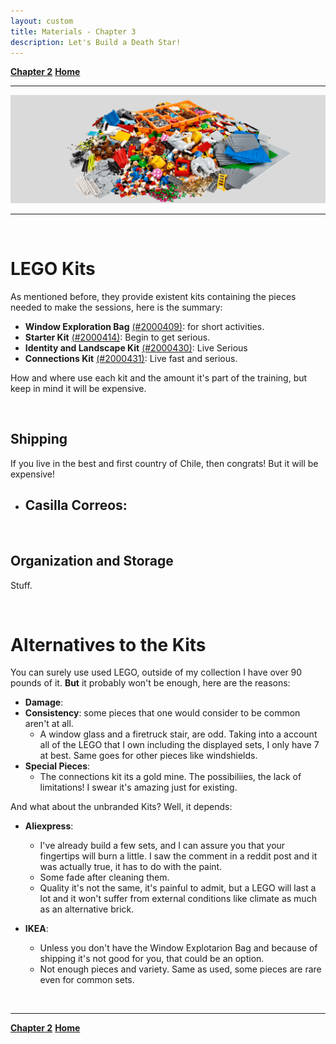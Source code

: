 ```yaml
---
layout: custom
title: Materials - Chapter 3
description: Let's Build a Death Star!
---
```


<div class="nav-buttons">
  <a href="/pages/lsp-chapter-2" class="custom-button right"><strong>Chapter 2</strong></a>
  <a href="/pages/lsp" class="custom-button left"><strong>Home</strong></a>
</div>

---

<img class="myImg" src="../images/lsp/header-lego-identity-and-landscape-kit.png" alt="header-lego-identity-and-landscape-kit" style="cursor: pointer;">

---

<br>

# LEGO Kits

As mentioned before, they provide existent kits containing the pieces needed to make the sessions, here is the summary:

- **<span class="hover-image-trigger" data-image="../images/lsp/product-window-exploration-bag.png">Window Exploration Bag</span>** [(#2000409)](https://www.lego.com/en-us/product/window-exploration-bag-2000409): for short activities.
- **<span class="hover-image-trigger" data-image="../images/lsp/product-starter-kit.png">Starter Kit</span>** [(#2000414)](https://www.lego.com/es-us/product/starter-kit-2000414): Begin to get serious.
- **<span class="hover-image-trigger" data-image="../images/lsp/product-identity-and-landscape-kit.png">Identity and Landscape Kit</span>** [(#2000430)](https://www.lego.com/en-us/product/identity-and-landscape-kit-2000430): Live Serious
- **<span class="hover-image-trigger" data-image="../images/lsp/product-connections-kit.png">Connections Kit</span>** [(#2000431)](https://www.lego.com/en-us/product/connections-kit-2000431): Live fast and serious.

How and where use each kit and the amount it's part of the training, but keep in mind it will be expensive.

<br>

## Shipping

If you live in the best and first country of Chile, then congrats! But it will be expensive!


- Casilla Correos:
  - 

<br>

## Organization and Storage

Stuff.


<br>

# Alternatives to the Kits

You can surely use used LEGO, outside of my collection I have over 90 pounds of it. **But** it probably won't be enough, here are the reasons:

- **Damage**:
- **Consistency**: some pieces that one would consider to be common aren't at all.
  - A window glass and a firetruck stair, are odd. Taking into a account all of the LEGO that I own including the displayed sets, I only have 7 at best. Same goes for other pieces like windshields. 
- **Special Pieces**:
  - The connections kit its a gold mine. The possibiliies, the lack of limitations! I swear it's amazing just for existing.

And what about the unbranded Kits? Well, it depends:

- **Aliexpress**:
  - I've already build a few sets, and I can assure you that your fingertips will burn a little. I saw the comment in a reddit post and it was actually true, it has to do with the paint.
  - Some fade after cleaning them.
  - Quality it's not the same, it's painful to admit, but a LEGO will last a lot and it won't suffer from external conditions like climate as much as an alternative brick.

- **IKEA**:
  - Unless you don't have the Window Explotarion Bag and because of shipping it's not good for you, that could be an option.
  - Not enough pieces and variety. Same as used, some pieces are rare even for common sets.

<br>

---

<div class="nav-buttons">
  <a href="/pages/lsp-chapter-2" class="custom-button right"><strong>Chapter 2</strong></a>
  <a href="/pages/lsp" class="custom-button left"><strong>Home</strong></a>
</div>
